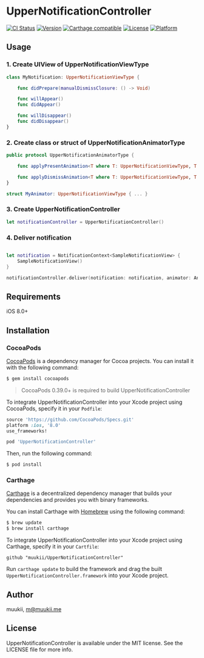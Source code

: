# UpperNotificationController

[![CI Status](http://img.shields.io/travis/muukii/UpperNotificationController.svg?style=flat)](https://travis-ci.org/muukii/UpperNotificationController)
[![Version](https://img.shields.io/cocoapods/v/UpperNotificationController.svg?style=flat)](http://cocoapods.org/pods/UpperNotificationController)
[![Carthage compatible](https://img.shields.io/badge/Carthage-compatible-4BC51D.svg?style=flat)](https://github.com/Carthage/Carthage)
[![License](https://img.shields.io/cocoapods/l/UpperNotificationController.svg?style=flat)](http://cocoapods.org/pods/UpperNotificationController)
[![Platform](https://img.shields.io/cocoapods/p/UpperNotificationController.svg?style=flat)](http://cocoapods.org/pods/UpperNotificationController)

## Usage

### 1. Create UIView of UpperNotificationViewType

```swift
class MyNotification: UpperNotificationViewType {

    func didPrepare(manualDismissClosure: () -> Void)

    func willAppear()
    func didAppear()

    func willDisappear()
    func didDisappear()
}
```

### 2. Create class or struct of UpperNotificationAnimatorType

```swift
public protocol UpperNotificationAnimatorType {

    func applyPresentAnimation<T where T: UpperNotificationViewType, T: UIView>(notificationView notificationView: T, completion: () -> Void)

    func applyDismissAnimation<T where T: UpperNotificationViewType, T: UIView>(notificationView notificationView: T, completion: () -> Void)
}

struct MyAnimator: UpperNotificationViewType { ... }
```

### 3. Create UpperNotificationController

```swift
let notificationController = UpperNotificationController()
```

### 4. Deliver notification

```swift

let notification = NotificationContext<SampleNotificationView> {
    SampleNotificationView()
}

notificationController.deliver(notification: notification, animator: Animator())
```

## Requirements

iOS 8.0+

## Installation
### CocoaPods

[CocoaPods](http://cocoapods.org) is a dependency manager for Cocoa projects. You can install it with the following command:

```bash
$ gem install cocoapods
```

> CocoaPods 0.39.0+ is required to build UpperNotificationController

To integrate UpperNotificationController into your Xcode project using CocoaPods, specify it in your `Podfile`:

```ruby
source 'https://github.com/CocoaPods/Specs.git'
platform :ios, '8.0'
use_frameworks!

pod 'UpperNotificationController'
```

Then, run the following command:

```bash
$ pod install
```

### Carthage

[Carthage](https://github.com/Carthage/Carthage) is a decentralized dependency manager that builds your dependencies and provides you with binary frameworks.

You can install Carthage with [Homebrew](http://brew.sh/) using the following command:

```bash
$ brew update
$ brew install carthage
```

To integrate UpperNotificationController into your Xcode project using Carthage, specify it in your `Cartfile`:

```ogdl
github "muukii/UpperNotificationController"
```

Run `carthage update` to build the framework and drag the built `UpperNotificationController.framework` into your Xcode project.


## Author

muukii, m@muukii.me

## License

UpperNotificationController is available under the MIT license. See the LICENSE file for more info.
